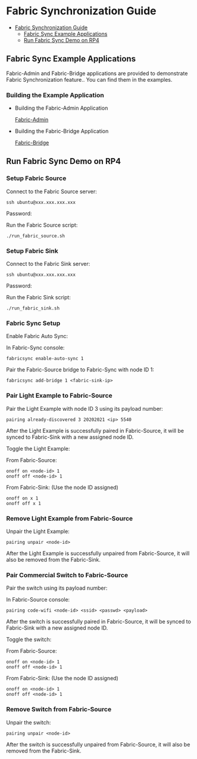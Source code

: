 # Fabric Synchronization Guide

-   [Fabric Synchronization Guide](#fabric-synchronization-guide)
    -   [Fabric Sync Example Applications](#fabric-sync-example-applications)
    -   [Run Fabric Sync Demo on RP4](#run-fabric-sync-demo-on-rp4)

## Fabric Sync Example Applications

Fabric-Admin and Fabric-Bridge applications are provided to demonstrate Fabric
Synchronization feature.. You can find them in the examples.

### Building the Example Application

-   Building the Fabric-Admin Application

    [Fabric-Admin](https://github.com/project-chip/connectedhomeip/tree/master/examples/fabric-admin/README.md)

*   Building the Fabric-Bridge Application

    [Fabric-Bridge](https://github.com/project-chip/connectedhomeip/tree/master/examples/fabric-bridge-app/linux/README.md)

## Run Fabric Sync Demo on RP4

### Setup Fabric Source

Connect to the Fabric Source server:

```
ssh ubuntu@xxx.xxx.xxx.xxx
```

Password: <password>

Run the Fabric Source script:

```
./run_fabric_source.sh
```

### Setup Fabric Sink

Connect to the Fabric Sink server:

```
ssh ubuntu@xxx.xxx.xxx.xxx
```

Password: <password>

Run the Fabric Sink script:

```
./run_fabric_sink.sh
```

### Fabric Sync Setup

Enable Fabric Auto Sync:

In Fabric-Sync console:

```
fabricsync enable-auto-sync 1
```

Pair the Fabric-Source bridge to Fabric-Sync with node ID 1:

```
fabricsync add-bridge 1 <fabric-sink-ip>
```

### Pair Light Example to Fabric-Source

Pair the Light Example with node ID 3 using its payload number:

```
pairing already-discovered 3 20202021 <ip> 5540
```

After the Light Example is successfully paired in Fabric-Source, it will be
synced to Fabric-Sink with a new assigned node ID.

Toggle the Light Example:

From Fabric-Source:

```
onoff on <node-id> 1
onoff off <node-id> 1
```

From Fabric-Sink: (Use the node ID assigned)

```
onoff on x 1
onoff off x 1
```

### Remove Light Example from Fabric-Source

Unpair the Light Example:

```
pairing unpair <node-id>
```

After the Light Example is successfully unpaired from Fabric-Source, it will
also be removed from the Fabric-Sink.

### Pair Commercial Switch to Fabric-Source

Pair the switch using its payload number:

In Fabric-Source console:

```
pairing code-wifi <node-id> <ssid> <passwd> <payload>
```

After the switch is successfully paired in Fabric-Source, it will be synced to
Fabric-Sink with a new assigned node ID.

Toggle the switch:

From Fabric-Source:

```
onoff on <node-id> 1
onoff off <node-id> 1
```

From Fabric-Sink: (Use the node ID assigned)

```
onoff on <node-id> 1
onoff off <node-id> 1
```

### Remove Switch from Fabric-Source

Unpair the switch:

```
pairing unpair <node-id>
```

After the switch is successfully unpaired from Fabric-Source, it will also be
removed from the Fabric-Sink.
